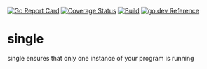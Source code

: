 [![Go Report Card](https://goreportcard.com/badge/github.com/postfinance/single)](https://goreportcard.com/report/github.com/postfinance/single)
[![Coverage Status](https://coveralls.io/repos/github/postfinance/single/badge.svg?branch=master)](https://coveralls.io/github/postfinance/single?branch=master)
[![Build](https://github.com/postfinance/single/workflows/build/badge.svg)](https://github.com/postfinance/single/actions?query=workflow%3Abuild)
[![go.dev Reference](https://img.shields.io/badge/go.dev-reference-007d9c?logo=go&logoColor=white&style=flat-square)](https://pkg.go.dev/github.com/postfinance/single)

# single

single ensures that only one instance of your program is running

